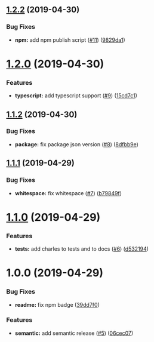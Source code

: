 ## [1.2.2](https://github.com/chanonroy/is-chanon/compare/v1.2.1...v1.2.2) (2019-04-30)


### Bug Fixes

* **npm:** add npm publish script ([#11](https://github.com/chanonroy/is-chanon/issues/11)) ([9829da1](https://github.com/chanonroy/is-chanon/commit/9829da1))

# [1.2.0](https://github.com/chanonroy/is-chanon/compare/v1.1.2...v1.2.0) (2019-04-30)


### Features

* **typescript:** add typescript support ([#9](https://github.com/chanonroy/is-chanon/issues/9)) ([15cd7c1](https://github.com/chanonroy/is-chanon/commit/15cd7c1))

## [1.1.2](https://github.com/chanonroy/is-chanon/compare/v1.1.1...v1.1.2) (2019-04-30)


### Bug Fixes

* **package:** fix package json version ([#8](https://github.com/chanonroy/is-chanon/issues/8)) ([8dfbb9e](https://github.com/chanonroy/is-chanon/commit/8dfbb9e))

## [1.1.1](https://github.com/chanonroy/is-chanon/compare/v1.1.0...v1.1.1) (2019-04-29)


### Bug Fixes

* **whitespace:** fix whitespace ([#7](https://github.com/chanonroy/is-chanon/issues/7)) ([b79849f](https://github.com/chanonroy/is-chanon/commit/b79849f))

# [1.1.0](https://github.com/chanonroy/is-chanon/compare/v1.0.0...v1.1.0) (2019-04-29)


### Features

* **tests:** add charles to tests and to docs ([#6](https://github.com/chanonroy/is-chanon/issues/6)) ([d532194](https://github.com/chanonroy/is-chanon/commit/d532194))

# 1.0.0 (2019-04-29)


### Bug Fixes

* **readme:** fix npm badge ([39dd7f0](https://github.com/chanonroy/is-chanon/commit/39dd7f0))


### Features

* **semantic:** add semantic release ([#5](https://github.com/chanonroy/is-chanon/issues/5)) ([06cec07](https://github.com/chanonroy/is-chanon/commit/06cec07))

